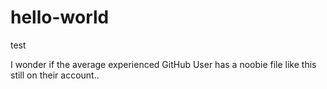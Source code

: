# hello-world
test

I wonder if the average experienced GitHub User has a noobie file like this still on their account..
